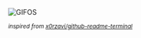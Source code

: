 <div align="justify">
<picture>
    <source media="(prefers-color-scheme: dark)" srcset="https://i.ibb.co/3Ccg2Xx/output-gif.gif">
    <source media="(prefers-color-scheme: light)" srcset="https://i.ibb.co/3Ccg2Xx/output-gif.gif">
    <img alt="GIFOS" src="https://i.ibb.co/3Ccg2Xx/output-gif.gif">
</picture>

<sub><i>inspired from [x0rzavi/github-readme-terminal](https://github.com/x0rzavi/github-readme-terminal)</i></sub>

</div>

<!-- Image deletion URL: https://ibb.co/z4Zqpc3/17feafa7b11043c345459a06733790cd -->